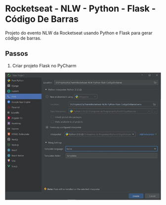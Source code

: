 # Rocketseat - NLW - Python - Flask - Código De Barras

Projeto do evento NLW da Rocketseat usando Python e Flask para gerar código de barras.

## Passos
1. Criar projeto Flask no PyCharm

![Image-1-PyCharm-InitProject](imgs/Img-1-PyCharm-Init.jpg)
